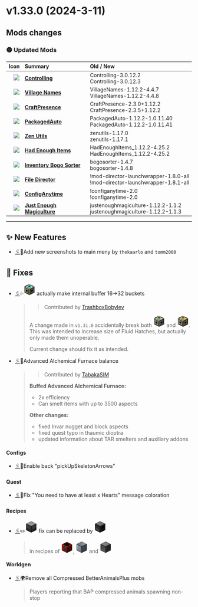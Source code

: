 # v1.33.0 (2024-3-11)

## Mods changes
### 🟡 Updated Mods

Icon | Summary | Old / New
----:|:--------|:---------
<img src="https://media.forgecdn.net/avatars/thumbnails/49/603/30/30/636079972364045115.png"             > |                            [**Controlling**](https://www.curseforge.com/minecraft/mc-mods/controlling)                 | <nobr>Controlling-3.0.12.2</nobr><br><nobr>Controlling-3.0.12.3</nobr>
<img src="https://media.forgecdn.net/avatars/thumbnails/200/673/30/30/636914940710758684.png"            > |                          [**Village Names**](https://www.curseforge.com/minecraft/mc-mods/village-names)               | <nobr>VillageNames-1.12.2-4.4.7</nobr><br><nobr>VillageNames-1.12.2-4.4.8</nobr>
<img src="https://media.forgecdn.net/avatars/thumbnails/159/374/30/30/636658415780463602.png"            > |                          [**CraftPresence**](https://www.curseforge.com/minecraft/mc-mods/craftpresence)               | <nobr>CraftPresence-2.3.0+1.12.2</nobr><br><nobr>CraftPresence-2.3.5+1.12.2</nobr>
<img src="https://media.forgecdn.net/avatars/thumbnails/180/855/30/30/636796143936766724.png"            > |                           [**PackagedAuto**](https://www.curseforge.com/minecraft/mc-mods/packagedauto)                | <nobr>PackagedAuto-1.12.2-1.0.11.40</nobr><br><nobr>PackagedAuto-1.12.2-1.0.11.41</nobr>
<img src="https://media.forgecdn.net/avatars/thumbnails/292/428/30/30/637325593905195388.png"            > |                              [**Zen Utils**](https://www.curseforge.com/minecraft/mc-mods/zenutil)                     | <nobr>zenutils-1.17.0</nobr><br><nobr>zenutils-1.17.1</nobr>
<img src="https://media.forgecdn.net/avatars/thumbnails/468/506/30/30/637752171904887013.jpeg"           > |                       [**Had Enough Items**](https://www.curseforge.com/minecraft/mc-mods/had-enough-items)            | <nobr>HadEnoughItems_1.12.2-4.25.2</nobr><br><nobr>HadEnoughItems_1.12.2-4.25.2</nobr>
<img src="https://media.forgecdn.net/avatars/thumbnails/557/657/30/30/637904734114975779.png"            > |                  [**Inventory Bogo Sorter**](https://www.curseforge.com/minecraft/mc-mods/inventory-bogosorter)        | <nobr>bogosorter-1.4.7</nobr><br><nobr>bogosorter-1.4.8</nobr>
<img src="https://media.forgecdn.net/avatars/thumbnails/799/137/30/30/638161375230095246.png"            > |                          [**File Director**](https://www.curseforge.com/minecraft/mc-mods/filedirector)                | <nobr>!mod-director-launchwrapper-1.8.0-all</nobr><br><nobr>!mod-director-launchwrapper-1.8.1-all</nobr>
<img src="https://media.forgecdn.net/avatars/thumbnails/827/842/30/30/638215109388605628.png"            > |                          [**ConfigAnytime**](https://www.curseforge.com/minecraft/mc-mods/configanytime)               | <nobr>!configanytime-2.0</nobr><br><nobr>!configanytime-2.0</nobr>
<img src="https://media.forgecdn.net/avatars/thumbnails/908/439/30/30/638360340448042423.png"            > |                [**Just Enough Magiculture**](https://www.curseforge.com/minecraft/mc-mods/just-enough-magiculture)     | <nobr>justenoughmagiculture-1.12.2-1.1.2</nobr><br><nobr>justenoughmagiculture-1.12.2-1.1.3</nobr>
-----------

## ✨ New Features

* [🖇](https://github.com/Krutoy242/Enigmatica2Expert-Extended/commit/5552ae5ae914ec8f729872ff389b3b5c2bab5f06)🌆Add new screenshots to main meny by `thekaarlo` and `tomm2000`

## 🐛 Fixes

* [🖇](https://github.com/Krutoy242/Enigmatica2Expert-Extended/commit/431f730930136e37db64e447cfbfa29decf65015)💦![](https://github.com/Krutoy242/mc-icons/raw/master/i/advancedrocketry/loader__5.png "Fluid Input Hatch") actually make internal buffer 16->32 buckets
  > > Contributed by [TrashboxBobylev](trashbox.bobylev@gmail.com)
  >
  > A change made in `v1.31.0` accidentally break both ![](https://github.com/Krutoy242/mc-icons/raw/master/i/advancedrocketry/loader__5.png "Fluid Input Hatch") and ![](https://github.com/Krutoy242/mc-icons/raw/master/i/advancedrocketry/loader__4.png "Fluid Output Hatch"). This was intended to increase size of Fluid Hatches, but actually only made them unoperable.
  > 
  > Current change should fix it as intended.
* [🖇](https://github.com/Krutoy242/Enigmatica2Expert-Extended/commit/b4a8582b87d0dc1351656cd6205d942dbb8745dc)🦯Advanced Alchemical Furnace balance
  > > Contributed by [TabakaSIM](78695622+TabakaSIM@users.noreply.github.com)
  >
  > **Buffed Advanced Alchemical Furnace:**
  >   - 2x efficiency
  >   - Can smelt items with up to 3500 aspects
  > 
  > **Other changes:**
  > - fixed Invar nugget and block aspects
  > - fixed quest typo in thaumic dioptra
  > - updated information about TAR smelters and auxiliary addons

#### Configs

* [🖇](https://github.com/Krutoy242/Enigmatica2Expert-Extended/commit/a42c2ac105ede4900b05ba0f9a2534b28a8bf010)🧩Enable back "pickUpSkeletonArrows"

#### Quest

* [🖇](https://github.com/Krutoy242/Enigmatica2Expert-Extended/commit/4080f638f38827469228ea99b5f41bfc6983fb1f)📖FIx "You need to have at least x Hearts" message coloration

#### Recipes

* [🖇](https://github.com/Krutoy242/Enigmatica2Expert-Extended/commit/448dd9d17a09c0f1a87cd6f0abd32cc9dfc8244b)✏️![](https://github.com/Krutoy242/mc-icons/raw/master/i/extrautils2/machine__0.png "Machine Block") fix can be replaced by ![](https://github.com/Krutoy242/mc-icons/raw/master/i/extrautils2/machine__0__bc115bab.png "Survival Generator")
  > in recipes of ![](https://github.com/Krutoy242/mc-icons/raw/master/i/extrautils2/resonator__0.png "Resonator"), ![](https://github.com/Krutoy242/mc-icons/raw/master/i/extrautils2/terraformer__9.png "Climograph Base Unit") and ![](https://github.com/Krutoy242/mc-icons/raw/master/i/rftools/crafter1__0.png "Crafter Tier 1")

#### Worldgen

* [🖇](https://github.com/Krutoy242/Enigmatica2Expert-Extended/commit/c7b74390ec2f6efb1c5bba68c73d497fdb3c24c0)🌍Remove all Compressed BetterAnimalsPlus mobs
  > Players reporting that BAP compressed animals spawning non-stop



